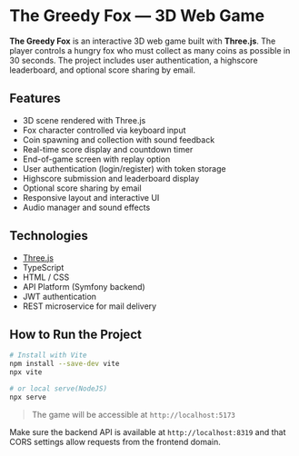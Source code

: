 # The Greedy Fox — 3D Web Game

**The Greedy Fox** is an interactive 3D web game built with **Three.js**. The player controls a hungry fox who must collect as many coins as possible in 30 seconds. The project includes user authentication, a highscore leaderboard, and optional score sharing by email.

## Features

- 3D scene rendered with Three.js
- Fox character controlled via keyboard input
- Coin spawning and collection with sound feedback
- Real-time score display and countdown timer
- End-of-game screen with replay option
- User authentication (login/register) with token storage
- Highscore submission and leaderboard display
- Optional score sharing by email
- Responsive layout and interactive UI
- Audio manager and sound effects

## Technologies

- [Three.js](https://threejs.org/)
- TypeScript
- HTML / CSS
- API Platform (Symfony backend)
- JWT authentication
- REST microservice for mail delivery

## How to Run the Project

```bash
# Install with Vite
npm install --save-dev vite
npx vite

# or local serve(NodeJS)
npx serve
```

> The game will be accessible at `http://localhost:5173`

Make sure the backend API is available at `http://localhost:8319` and that CORS settings allow requests from the frontend domain.
